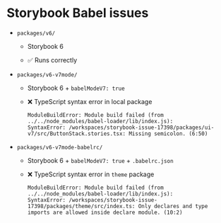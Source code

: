 # Storybook Babel issues

- `packages/v6/`

  - Storybook 6

  - ✅ Runs correctly

- `packages/v6-v7mode/`

  - Storybook 6 + `babelModeV7: true`

  - ❌ TypeScript syntax error in local package

    ```
    ModuleBuildError: Module build failed (from ../../node_modules/babel-loader/lib/index.js):
    SyntaxError: /workspaces/storybook-issue-17398/packages/ui-v7/src/ButtonStack.stories.tsx: Missing semicolon. (6:50)
    ```

- `packages/v6-v7mode-babelrc/`

  - Storybook 6 + `babelModeV7: true` + `.babelrc.json`

  - ❌ TypeScript syntax error in `theme` package

    ```
    ModuleBuildError: Module build failed (from ../../node_modules/babel-loader/lib/index.js):
    SyntaxError: /workspaces/storybook-issue-17398/packages/theme/src/index.ts: Only declares and type imports are allowed inside declare module. (10:2)
    ```
